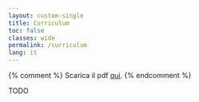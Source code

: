 ```yaml
---
layout: custom-single
title: Curriculum
toc: false
classes: wide
permalink: /curriculum
lang: it
---
```


{% comment %}
Scarica il pdf <a href="{{ site.baseurl }}/assets/pdf/curriculum.pdf" target="_blank" rel="noopener noreferrer">qui</a>.
{% endcomment %}

TODO